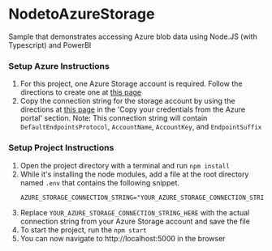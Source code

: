 # NodetoAzureStorage
Sample that demonstrates accessing Azure blob data using Node.JS (with Typescript) and PowerBI


### Setup Azure Instructions 
1. For this project, one Azure Storage account is required. Follow the directions to create one at [this page](https://docs.microsoft.com/en-us/azure/storage/common/storage-quickstart-create-account?tabs=portal)
2. Copy the connection string for the storage account by using the directions at [this page](https://docs.microsoft.com/en-us/azure/storage/common/storage-quickstart-create-account?tabs=portal) in the 'Copy your credentials from the Azure portal' section. Note: This connection string will contain `DefaultEndpointsProtocol`, `AccountName`, `AccountKey`, and `EndpointSuffix`

### Setup Project Instructions
1. Open the project directory with a terminal and run `npm install`
2. While it's installing the node modules, add a file at the root directory named `.env` that contains the following snippet. 
    ```
    AZURE_STORAGE_CONNECTION_STRING="YOUR_AZURE_STORAGE_CONNECTION_STRING_HERE"
    ```
3. Replace `YOUR_AZURE_STORAGE_CONNECTION_STRING_HERE` with the actual connection string from your Azure Storage account and save the file
4. To start the project, run the `npm start`
5. You can now navigate to http://localhost:5000 in the browser
